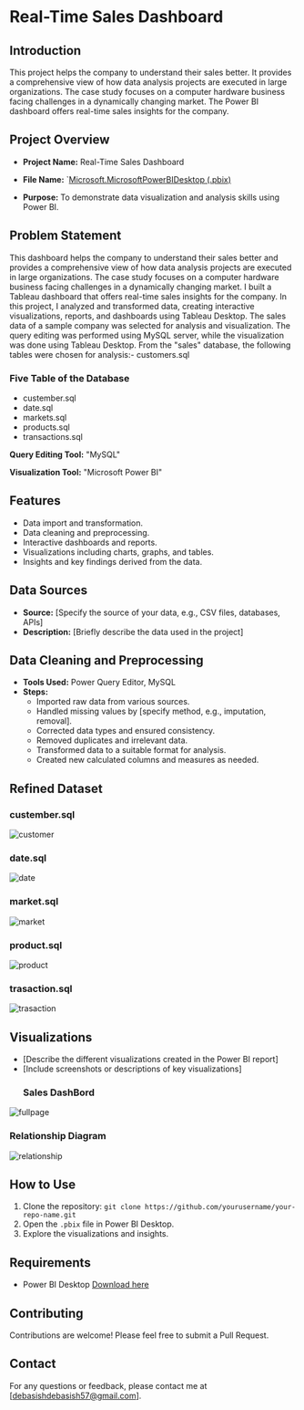 # Real-Time Sales Dashboard

## Introduction
This project helps the company to understand their sales better. It provides a comprehensive view of how data analysis projects are executed in large organizations. The case study focuses on a computer hardware business facing challenges in a dynamically changing market. The Power BI dashboard offers real-time sales insights for the company.

## Project Overview
- **Project Name:** Real-Time Sales Dashboard
- **File Name:** `[Microsoft.MicrosoftPowerBIDesktop (.pbix)](URL)

- **Purpose:** To demonstrate data visualization and analysis skills using Power BI.

## Problem Statement
This dashboard helps the company to understand their sales better and provides a comprehensive view of how data analysis projects are executed in large organizations. The case study focuses on a computer hardware business facing challenges in a dynamically changing market. I built a Tableau dashboard that offers real-time sales insights for the company.
In this project, I analyzed and transformed data, creating interactive visualizations, reports, and dashboards using Tableau Desktop. The sales data of a sample company was selected for analysis and visualization. The query editing was performed using MySQL server, while the visualization was done using Tableau Desktop. From the "sales" database, the following tables were chosen for analysis:- customers.sql
### Five Table of the Database
- custember.sql
- date.sql
- markets.sql
- products.sql
- transactions.sql

**Query Editing Tool:** "MySQL"

**Visualization Tool:** "Microsoft Power BI"
## Features
- Data import and transformation.
- Data cleaning and preprocessing.
- Interactive dashboards and reports.
- Visualizations including charts, graphs, and tables.
- Insights and key findings derived from the data.

## Data Sources
- **Source:** [Specify the source of your data, e.g., CSV files, databases, APIs]
- **Description:** [Briefly describe the data used in the project]

## Data Cleaning and Preprocessing 
- **Tools Used:** Power Query Editor, MySQL
- **Steps:**
  - Imported raw data from various sources.
  - Handled missing values by [specify method, e.g., imputation, removal].
  - Corrected data types and ensured consistency.
  - Removed duplicates and irrelevant data.
  - Transformed data to a suitable format for analysis.
  - Created new calculated columns and measures as needed.

 ## Refined Dataset

### custember.sql

![customer](https://github.com/user-attachments/assets/b3a2b78d-9170-4421-a426-5eb80114bdcc)   

### date.sql

![date](https://github.com/user-attachments/assets/5ffe4c03-08f4-4a46-9792-c8d6655cb5fe)

### market.sql

![market](https://github.com/user-attachments/assets/79410291-ecc2-44fb-a3a4-b9b7cb48a412)

### product.sql

![product](https://github.com/user-attachments/assets/b84f75d8-bafe-46d6-b27a-3066eb135efa)

### trasaction.sql

![trasaction](https://github.com/user-attachments/assets/7cbf97f2-4694-4fd3-8799-eceb91c9c553)


## Visualizations
- [Describe the different visualizations created in the Power BI report]
- [Include screenshots or descriptions of key visualizations]
     ### Sales DashBord
![fullpage](https://github.com/user-attachments/assets/0592f907-9661-435f-9395-2217fb468cf4)

### Relationship Diagram

![relationship](https://github.com/user-attachments/assets/9d80b661-5662-447c-9a52-0d2354620c67)

## How to Use
1. Clone the repository: `git clone https://github.com/yourusername/your-repo-name.git`
2. Open the `.pbix` file in Power BI Desktop.
3. Explore the visualizations and insights.

## Requirements
- Power BI Desktop [Download here](https://powerbi.microsoft.com/desktop/)

## Contributing
Contributions are welcome! Please feel free to submit a Pull Request.


## Contact
For any questions or feedback, please contact me at [debasishdebasish57@gmail.com].
